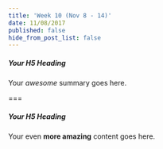 ```yaml
---
title: 'Week 10 (Nov 8 - 14)'
date: 11/08/2017
published: false
hide_from_post_list: false
---
```


##### Your H5 Heading
Your _awesome_ summary goes here.

===

##### Your H5 Heading
Your even **more amazing** content goes here.
